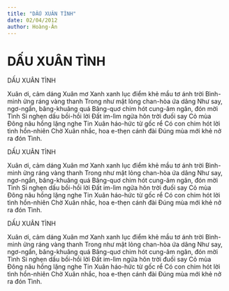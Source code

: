 ```yaml
---
title: "DẤU XUÂN TÌNH"
date: 02/04/2012
author: Hoàng-Ân
---
```


# DẤU XUÂN TÌNH

DẤU XUÂN TÌNH





Xuân ơi, cảm dáng Xuân mơ
Xanh xanh lục điểm khẻ mầu tơ ánh trời
Bình-minh ửng ráng vàng thanh
Trong như mật lỏng chan-hòa ứa dâng
Như say, ngơ-ngẩn, bâng-khuâng quá
Bâng-quơ chim hót cung-âm ngân, đón mời
Tình Si nghẹn dấu bồi-hồi lời
Đất im-lìm ngửa hôn trời đuối say
Cỏ mùa Đông nâu hồng lặng nghe
Tin Xuân háo-hức từ gốc rể
Có con chim hót lời tình hồn-nhiên
Chờ Xuân nhắc, hoa e-thẹn cánh đài
Đúng mùa mới khẻ nở ra đón Tình.

DẤU XUÂN TÌNH





Xuân ơi, cảm dáng Xuân mơ
Xanh xanh lục điểm khẻ mầu tơ ánh trời
Bình-minh ửng ráng vàng thanh
Trong như mật lỏng chan-hòa ứa dâng
Như say, ngơ-ngẩn, bâng-khuâng quá
Bâng-quơ chim hót cung-âm ngân, đón mời
Tình Si nghẹn dấu bồi-hồi lời
Đất im-lìm ngửa hôn trời đuối say
Cỏ mùa Đông nâu hồng lặng nghe
Tin Xuân háo-hức từ gốc rể
Có con chim hót lời tình hồn-nhiên
Chờ Xuân nhắc, hoa e-thẹn cánh đài
Đúng mùa mới khẻ nở ra đón Tình.

DẤU XUÂN TÌNH





Xuân ơi, cảm dáng Xuân mơ
Xanh xanh lục điểm khẻ mầu tơ ánh trời
Bình-minh ửng ráng vàng thanh
Trong như mật lỏng chan-hòa ứa dâng
Như say, ngơ-ngẩn, bâng-khuâng quá
Bâng-quơ chim hót cung-âm ngân, đón mời
Tình Si nghẹn dấu bồi-hồi lời
Đất im-lìm ngửa hôn trời đuối say
Cỏ mùa Đông nâu hồng lặng nghe
Tin Xuân háo-hức từ gốc rể
Có con chim hót lời tình hồn-nhiên
Chờ Xuân nhắc, hoa e-thẹn cánh đài
Đúng mùa mới khẻ nở ra đón Tình.
